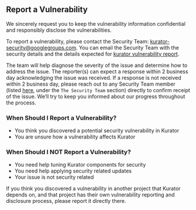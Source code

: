 ## Report a Vulnerability

We sincerely request you to keep the vulnerability information confidential and responsibly disclose the vulnerabilities.

To report a vulnerability, please contact the Security Team: [kurator-security@googlegroups.com](mailto:kurator-security@googlegroups.com). You can email the Security Team with the security details and the details expected for [kurator vulnerability report](vulnerability-report-template.md).

The team will help diagnose the severity of the issue and determine how to address the issue. The reporter(s) can expect a response within 2 business day acknowledging the issue was received. If a response is not received within 2 business day, please reach out to any Security Team member (listed [here](security-groups.md), under the `The Security Team` section) directly to confirm receipt of the issue. We’ll try to keep you informed about our progress throughout the process.

### When Should I Report a Vulnerability?

- You think you discovered a potential security vulnerability in Kurator
- You are unsure how a vulnerability affects Kurator

### When Should I NOT Report a Vulnerability?

- You need help tuning Kurator components for security
- You need help applying security related updates
- Your issue is not security related

If you think you discovered a vulnerability in another project that Kurator depends on, and that project has their own vulnerability reporting and disclosure process, please report it directly there.
